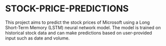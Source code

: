 # STOCK-PRICE-PREDICTIONS
This project aims to predict the stock prices of Microsoft using a Long Short-Term Memory (LSTM) neural network model. The model is trained on historical stock data and can make predictions based on user-provided input such as date and volume.
